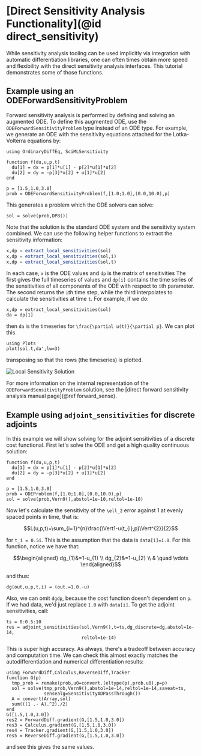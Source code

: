 # [Direct Sensitivity Analysis Functionality](@id direct_sensitivity)

While sensitivity analysis tooling can be used implicitly via integration with
automatic differentiation libraries, one can often times obtain more speed
and flexibility with the direct sensitivity analysis interfaces. This tutorial
demonstrates some of those functions.

## Example using an ODEForwardSensitivityProblem

Forward sensitivity analysis is performed by defining and solving an augmented
ODE. To define this augmented ODE, use the `ODEForwardSensitivityProblem` type
instead of an ODE type. For example, we generate an ODE with the sensitivity
equations attached for the Lotka-Volterra equations by:

```@example directsense
using OrdinaryDiffEq, SciMLSensitivity

function f(du,u,p,t)
  du[1] = dx = p[1]*u[1] - p[2]*u[1]*u[2]
  du[2] = dy = -p[3]*u[2] + u[1]*u[2]
end

p = [1.5,1.0,3.0]
prob = ODEForwardSensitivityProblem(f,[1.0;1.0],(0.0,10.0),p)
```

This generates a problem which the ODE solvers can solve:

```@example directsense
sol = solve(prob,DP8())
```

Note that the solution is the standard ODE system and the sensitivity system combined.
We can use the following helper functions to extract the sensitivity information:

```julia
x,dp = extract_local_sensitivities(sol)
x,dp = extract_local_sensitivities(sol,i)
x,dp = extract_local_sensitivities(sol,t)
```

In each case, `x` is the ODE values and `dp` is the matrix of sensitivities
The first gives the full timeseries of values and `dp[i]` contains the time series of the
sensitivities of all components of the ODE with respect to `i`th parameter.
The second returns the `i`th time step, while the third
interpolates to calculate the sensitivities at time `t`. For example, if we do:

```@example directsense
x,dp = extract_local_sensitivities(sol)
da = dp[1]
```

then `da` is the timeseries for ``\frac{\partial u(t)}{\partial p}``. We can
plot this

```@example directsense
using Plots
plot(sol.t,da',lw=3)
```

transposing so that the rows (the timeseries) is plotted.

![Local Sensitivity Solution](https://user-images.githubusercontent.com/1814174/170916167-11d1b5c6-3c3c-439a-92af-d3899e24d2ad.png)

For more information on the internal representation of the `ODEForwardSensitivityProblem`
solution, see the [direct forward sensitivity analysis manual page](@ref forward_sense).

## Example using `adjoint_sensitivities` for discrete adjoints

In this example we will show solving for the adjoint sensitivities of a discrete
cost functional. First let's solve the ODE and get a high quality continuous
solution:

```@example directsense
function f(du,u,p,t)
  du[1] = dx = p[1]*u[1] - p[2]*u[1]*u[2]
  du[2] = dy = -p[3]*u[2] + u[1]*u[2]
end

p = [1.5,1.0,3.0]
prob = ODEProblem(f,[1.0;1.0],(0.0,10.0),p)
sol = solve(prob,Vern9(),abstol=1e-10,reltol=1e-10)
```

Now let's calculate the sensitivity of the ``\ell_2`` error against 1 at evenly spaced
points in time, that is:

```math
L(u,p,t)=\sum_{i=1}^{n}\frac{\Vert1-u(t_{i},p)\Vert^{2}}{2}
```

for ``t_i = 0.5i``. This is the assumption that the data is `data[i]=1.0`.
For this function, notice we have that:

```math
\begin{aligned}
dg_{1}&=1-u_{1} \\
dg_{2}&=1-u_{2} \\
& \quad \vdots
\end{aligned}
```

and thus:

```@example directsense
dg(out,u,p,t,i) = (out.=1.0.-u)
```

Also, we can omit `dgdp`, because the cost function doesn't dependent on `p`.
If we had data, we'd just replace `1.0` with `data[i]`. To get the adjoint
sensitivities, call:

```@example directsense
ts = 0:0.5:10
res = adjoint_sensitivities(sol,Vern9(),t=ts,dg_discrete=dg,abstol=1e-14,
                            reltol=1e-14)
```

This is super high accuracy. As always, there's a tradeoff between accuracy
and computation time. We can check this almost exactly matches the
autodifferentiation and numerical differentiation results:

```@example directsense
using ForwardDiff,Calculus,ReverseDiff,Tracker
function G(p)
  tmp_prob = remake(prob,u0=convert.(eltype(p),prob.u0),p=p)
  sol = solve(tmp_prob,Vern9(),abstol=1e-14,reltol=1e-14,saveat=ts,
              sensealg=SensitivityADPassThrough())
  A = convert(Array,sol)
  sum(((1 .- A).^2)./2)
end
G([1.5,1.0,3.0])
res2 = ForwardDiff.gradient(G,[1.5,1.0,3.0])
res3 = Calculus.gradient(G,[1.5,1.0,3.0])
res4 = Tracker.gradient(G,[1.5,1.0,3.0])
res5 = ReverseDiff.gradient(G,[1.5,1.0,3.0])
```

and see this gives the same values.
